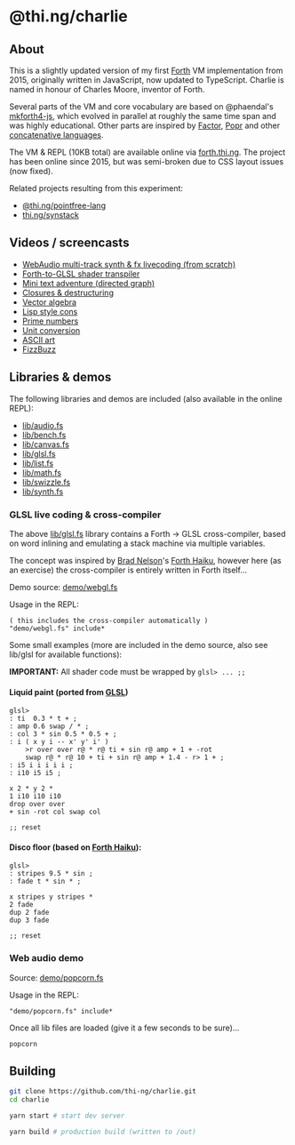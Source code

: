 # @thi.ng/charlie

## About

This is a slightly updated version of my first
[Forth](http://thinking-forth.sourceforge.net/) VM implementation from
2015, originally written in JavaScript, now updated to TypeScript. Charlie is named in honour of Charles Moore, inventor of Forth.

Several parts of the VM and core vocabulary are based on @phaendal's
[mkforth4-js](https://github.com/phaendal/mkforth4-js), which evolved in
parallel at roughly the same time span and was highly educational. Other
parts are inspired by [Factor](http://factorcode.org),
[Popr](https://github.com/HackerFoo/poprc) and other [concatenative
languages](http://concatenative.org/).

The VM & REPL (10KB total) are available online via
[forth.thi.ng](http://forth.thi.ng). The project has been online since
2015, but was semi-broken due to CSS layout issues (now fixed).

Related projects resulting from this experiment:

- [@thi.ng/pointfree-lang](https://github.com/thi-ng/umbrella/tree/develop/packages/pointfree-lang)
- [thi.ng/synstack](https://github.com/thi-ng/synstack/)

## Videos / screencasts

- [WebAudio multi-track synth & fx livecoding (from scratch)](https://youtu.be/NU4PSkA3pAE?t=130)
- [Forth-to-GLSL shader transpiler](https://youtu.be/30s3mgrkzQ0?t=123)
- [Mini text adventure (directed graph)](https://twitter.com/forthcharlie/status/618463324473303040)
- [Closures & destructuring](https://twitter.com/forthcharlie/status/618090661137522688)
- [Vector algebra](https://twitter.com/forthcharlie/status/616465114871504896)
- [Lisp style cons](https://twitter.com/forthcharlie/status/616429574331744256)
- [Prime numbers](https://twitter.com/forthcharlie/status/616296680225435649)
- [Unit conversion](https://twitter.com/forthcharlie/status/616292997261598720)
- [ASCII art](https://twitter.com/forthcharlie/status/616290572706430977)
- [FizzBuzz](https://twitter.com/forthcharlie/status/616281804866211840)

## Libraries & demos

The following libraries and demos are included (also available in the
online REPL):

- [lib/audio.fs](https://github.com/thi-ng/charlie/tree/master/lib/audio.fs)
- [lib/bench.fs](https://github.com/thi-ng/charlie/tree/master/lib/bench.fs)
- [lib/canvas.fs](https://github.com/thi-ng/charlie/tree/master/lib/canvas.fs)
- [lib/glsl.fs](https://github.com/thi-ng/charlie/tree/master/lib/glsl.fs)
- [lib/list.fs](https://github.com/thi-ng/charlie/tree/master/lib/list.fs)
- [lib/math.fs](https://github.com/thi-ng/charlie/tree/master/lib/math.fs)
- [lib/swizzle.fs](https://github.com/thi-ng/charlie/tree/master/lib/swizzle.fs)
- [lib/synth.fs](https://github.com/thi-ng/charlie/tree/master/lib/synth.fs)

### GLSL live coding & cross-compiler

The above
[lib/glsl.fs](https://github.com/thi-ng/charlie/tree/master/lib/glsl.fs)
library contains a Forth -> GLSL cross-compiler, based on word inlining
and emulating a stack machine via multiple variables.

The concept was inspired by [Brad Nelson](https://flagxor.com/)'s [Forth
Haiku](https://forthsalon.appspot.com/), however here (as an exercise)
the cross-compiler is entirely written in Forth itself...

Demo source: [demo/webgl.fs](https://github.com/thi-ng/charlie/tree/master/demo/webgl.fs)

Usage in the REPL:
```
( this includes the cross-compiler automatically )
"demo/webgl.fs" include*
```

Some small examples (more are included in the demo source, also see
lib/glsl for available functions):

**IMPORTANT:** All shader code must be wrapped by `glsl> ... ;;`

#### Liquid paint (ported from [GLSL](http://glslsandbox.com/e#8067.3))

```
glsl>
: ti  0.3 * t + ;
: amp 0.6 swap / * ;
: col 3 * sin 0.5 * 0.5 + ;
: i ( x y i -- x' y' i' )
    >r over over r@ * r@ ti + sin r@ amp + 1 + -rot
    swap r@ * r@ 10 + ti + sin r@ amp + 1.4 - r> 1 + ;
: i5 i i i i i ;
: i10 i5 i5 ;

x 2 * y 2 *
1 i10 i10 i10
drop over over
+ sin -rot col swap col

;; reset
```

#### Disco floor (based on [Forth Haiku](https://forthsalon.appspot.com/haiku-view/ahBzfmZvcnRoc2Fsb24taHJkcg0LEgVIYWlrdRim4xMM)):

```
glsl>
: stripes 9.5 * sin ;
: fade t * sin * ;

x stripes y stripes *
2 fade
dup 2 fade
dup 3 fade

;; reset
```

### Web audio demo

Source: [demo/popcorn.fs](https://github.com/thi-ng/charlie/tree/master/demo/popcorn.fs)

Usage in the REPL:

```text
"demo/popcorn.fs" include*
```

Once all lib files are loaded (give it a few seconds to be sure)...

```
popcorn
```

## Building

```bash
git clone https://github.com/thi-ng/charlie.git
cd charlie

yarn start # start dev server

yarn build # production build (written to /out)
```

